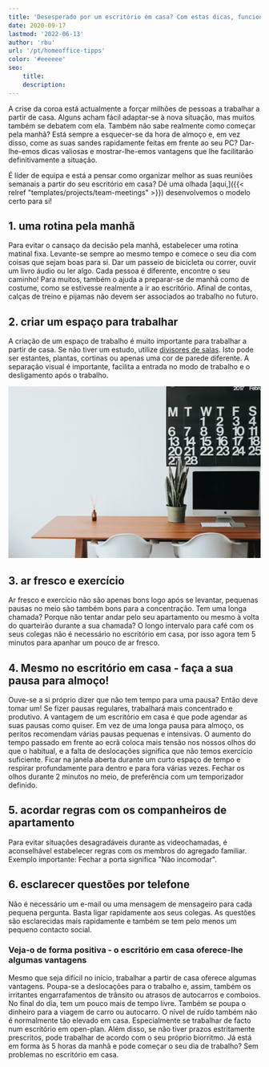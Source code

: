 ```yaml
---
title: 'Desesperado por um escritório em casa? Com estas dicas, funciona! | SeaTable'
date: 2020-09-17
lastmod: '2022-06-13'
author: 'rbu'
url: '/pt/homeoffice-tipps'
color: '#eeeeee'
seo:
    title:
    description:
---
```


A crise da coroa está actualmente a forçar milhões de pessoas a trabalhar a partir de casa. Alguns acham fácil adaptar-se à nova situação, mas muitos também se debatem com ela. Também não sabe realmente como começar pela manhã? Está sempre a esquecer-se da hora de almoço e, em vez disso, come as suas sandes rapidamente feitas em frente ao seu PC? Dar-lhe-emos dicas valiosas e mostrar-lhe-emos vantagens que lhe facilitarão definitivamente a situação.

É líder de equipa e está a pensar como organizar melhor as suas reuniões semanais a partir do seu escritório em casa? Dê uma olhada [aqui,]({{< relref "templates/projects/team-meetings" >}}) desenvolvemos o modelo certo para si!

## 1\. uma rotina pela manhã

Para evitar o cansaço da decisão pela manhã, estabelecer uma rotina matinal fixa. Levante-se sempre ao mesmo tempo e comece o seu dia com coisas que sejam boas para si. Dar um passeio de bicicleta ou correr, ouvir um livro áudio ou ler algo. Cada pessoa é diferente, encontre o seu caminho! Para muitos, também o ajuda a preparar-se de manhã como de costume, como se estivesse realmente a ir ao escritório. Afinal de contas, calças de treino e pijamas não devem ser associados ao trabalho no futuro.

## 2\. criar um espaço para trabalhar

A criação de um espaço de trabalho é muito importante para trabalhar a partir de casa. Se não tiver um estudo, utilize [divisores de salas](https://diy-family.com/diy-raumteiler-6-praktische-ideen/). Isto pode ser estantes, plantas, cortinas ou apenas uma cor de parede diferente. A separação visual é importante, facilita a entrada no modo de trabalho e o desligamento após o trabalho.

![Escritório em casa](Bildschirmfoto-2020-09-08-um-11.37.16.png)

## 3\. ar fresco e exercício

Ar fresco e exercício não são apenas bons logo após se levantar, pequenas pausas no meio são também bons para a concentração. Tem uma longa chamada? Porque não tentar andar pelo seu apartamento ou mesmo à volta do quarteirão durante a sua chamada? O longo intervalo para café com os seus colegas não é necessário no escritório em casa, por isso agora tem 5 minutos para apanhar um pouco de ar fresco.

## 4\. Mesmo no escritório em casa - faça a sua pausa para almoço!

Ouve-se a si próprio dizer que não tem tempo para uma pausa? Então deve tomar um! Se fizer pausas regulares, trabalhará mais concentrado e produtivo. A vantagem de um escritório em casa é que pode agendar as suas pausas como quiser. Em vez de uma longa pausa para almoço, os peritos recomendam várias pausas pequenas e intensivas. O aumento do tempo passado em frente ao ecrã coloca mais tensão nos nossos olhos do que o habitual, e a falta de deslocações significa que não temos exercício suficiente. Ficar na janela aberta durante um curto espaço de tempo e respirar profundamente para dentro e para fora várias vezes. Fechar os olhos durante 2 minutos no meio, de preferência com um temporizador definido.

## 5\. acordar regras com os companheiros de apartamento

Para evitar situações desagradáveis durante as videochamadas, é aconselhável estabelecer regras com os membros do agregado familiar. Exemplo importante: Fechar a porta significa "Não incomodar".

## 6\. esclarecer questões por telefone

Não é necessário um e-mail ou uma mensagem de mensageiro para cada pequena pergunta. Basta ligar rapidamente aos seus colegas. As questões são esclarecidas mais rapidamente e também se tem pelo menos um pequeno contacto social.

### Veja-o de forma positiva - o escritório em casa oferece-lhe algumas vantagens

Mesmo que seja difícil no início, trabalhar a partir de casa oferece algumas vantagens. Poupa-se a deslocações para o trabalho e, assim, também os irritantes engarrafamentos de trânsito ou atrasos de autocarros e comboios. No final do dia, tem um pouco mais de tempo livre. Também se poupa o dinheiro para a viagem de carro ou autocarro. O nível de ruído também não é normalmente tão elevado em casa. Especialmente se trabalhar de facto num escritório em open-plan. Além disso, se não tiver prazos estritamente prescritos, pode trabalhar de acordo com o seu próprio biorritmo. Já está em forma às 5 horas da manhã e pode começar o seu dia de trabalho? Sem problemas no escritório em casa.
